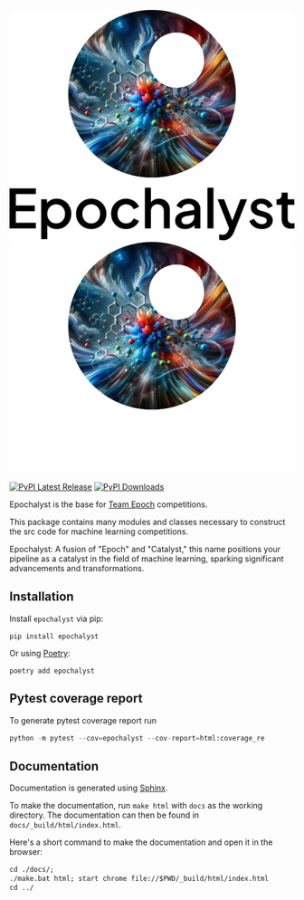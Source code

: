 ![image](./docs/_static/images/logo/Epochalyst_Logo_Dark.png#gh-dark-mode-only)
![image](./docs/_static/images/logo/Epochalyst_Logo_Light.png#gh-light-mode-only)

[![PyPI Latest Release](https://img.shields.io/pypi/v/epochalyst.svg)](https://pypi.org/project/epochalyst/)
[![PyPI Downloads](https://img.shields.io/pypi/dm/epochalyst.svg?label=PyPI%20downloads)](https://pypi.org/project/epochalyst/)

Epochalyst is the base for [Team Epoch](https://teamepoch.ai/) competitions.

This package contains many modules and classes necessary to construct the src code for machine learning competitions.

Epochalyst: A fusion of "Epoch" and "Catalyst," this name positions your pipeline as a catalyst in the field of machine learning, sparking significant advancements and transformations.

## Installation

Install `epochalyst` via pip:

```shell
pip install epochalyst
```

Or using [Poetry](https://python-poetry.org/):

```shell
poetry add epochalyst
```

## Pytest coverage report

To generate pytest coverage report run

```python
python -m pytest --cov=epochalyst --cov-report=html:coverage_re
```

## Documentation

Documentation is generated using [Sphinx](https://www.sphinx-doc.org/en/master/).

To make the documentation, run `make html` with `docs` as the working directory. The documentation can then be found in `docs/_build/html/index.html`.

Here's a short command to make the documentation and open it in the browser:

```shell
cd ./docs/;
./make.bat html; start chrome file://$PWD/_build/html/index.html
cd ../
```
